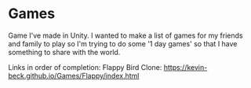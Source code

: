 # Games
Game I've made in Unity. I wanted to make a list of games for my friends and family to play so I'm trying to do some '1 day games' so that I have something to share with the world.

Links in order of completion:
Flappy Bird Clone: https://kevin-beck.github.io/Games/Flappy/index.html
